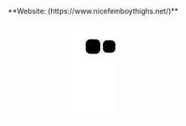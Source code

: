 <div align="center">
**Website: (https://www.nicefemboythighs.net/)**

![snake animation](https://github.com/dirt710/dirt710/blob/output/github-contribution-grid-snake2.svg)
